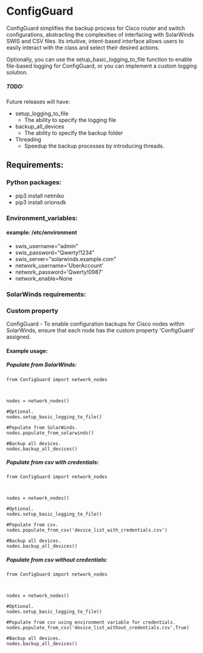 # ConfigGuard
ConfigGuard simplifies the backup process for Cisco router and switch configurations, abstracting the complexities of interfacing with SolarWinds SWIS and CSV files. Its intuitive, intent-based interface allows users to easily interact with the class and select their desired actions.

Optionally, you can use the setup_basic_logging_to_file function to enable file-based logging for ConfigGuard, or you can implement a custom logging solution.

##### TODO:
Future releases will have:
- setup_logging_to_file
    - The ability to specify the logging file
- backup_all_devices
    - The ability to specify the backup folder
- Threading
    - Speedup the backup processes by introducing threads.

## Requirements:
### Python packages:
* pip3 install netmiko
* pip3 install orionsdk

### Environment_variables:
#### example: /etc/environment
* swis_username="admin"
* swis_password="Qwerty!1234"
* swis_server="solarwinds.example.com"
* network_username='UberAccount'
* network_password='Qwerty!0987'
* network_enable=None
### SolarWinds requirements:
### Custom property
ConfigGuard
    - To enable configuration backups for Cisco nodes within SolarWinds, ensure that each node has the custom property 'ConfigGuard' assigned.

#### Example usage:
##### Populate from SolarWinds:
```
from ConfigGuard import network_nodes



nodes = network_nodes()

#Optional.
nodes.setup_basic_logging_to_file()

#Populate from SolarWinds.
nodes.populate_from_solarwinds()

#Backup all devices.
nodes.backup_all_devices()

```
##### Populate from csv with credentials:
```
from ConfigGuard import network_nodes



nodes = network_nodes()

#Optional.
nodes.setup_basic_logging_to_file()

#Populate from csv.
nodes.populate_from_csv('device_list_with_credentials.csv')

#Backup all devices.
nodes.backup_all_devices()
```
##### Populate from csv without credentials:
```
from ConfigGuard import network_nodes



nodes = network_nodes()

#Optional.
nodes.setup_basic_logging_to_file()

#Populate from csv using environment variable for credentials.
nodes.populate_from_csv('device_list_without_credentials.csv',True)

#Backup all devices.
nodes.backup_all_devices()
```